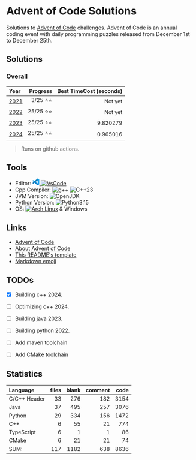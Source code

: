 # Advent of Code Solutions

Solutions to [Advent of Code](https://adventofcode.com/) challenges. Advent of Code is an annual coding event with daily programming puzzles released from December 1st to December 25th.

## Solutions

### Overall

 | Year                                |    Progress | Best TimeCost (seconds) |
 | :---------------------------------- |    -------: | ----------------------: |
 | [2021](./TypeScript/2021/README.md) |  3/25 ⭐⭐ |               Not yet   |
 | [2022](./Python/2022/README.md)     | 25/25 ⭐⭐ |               Not yet   |
 | [2023](./Java/2023/README.md)       | 25/25 ⭐⭐ |               9.820279  |
 | [2024](./Cpp/2024/README.md)        | 25/25 ⭐⭐ |               0.965016  |

> Runs on github actions.

## Tools

- Editor: [![VSCode](<images/code-stable.png>) ![VsCode](https://img.shields.io/badge/VsCode-blue)](https://code.visualstudio.com)
- Cpp Compiler: ![g++](https://img.shields.io/badge/(GCC)%2015.1.1%2020250425-grey) ![C++23](https://img.shields.io/badge/C%2B%2B-23-purple?logo=C%2B%2B)
- JVM Version: ![OpenJDK](https://img.shields.io/badge/OpenJDK-21-white?logo=OpenJDK)
- Python Version: ![Python3.15](https://img.shields.io/badge/Python-3.13.5-white?logo=Python)
- OS: [![Arch Linux](https://img.shields.io/badge/Arch%20Linux-grey?logo=Archlinux)](https://www.archlinux.org) & Windows

## Links

- [Advent of Code](https://adventofcode.com/)
- [About Advent of Code](https://adventofcode.com/about)
- [This README's template](https://github.com/TrueBurn/advent-of-code)
- [Markdown emoji](<https://gist.github.com/rxaviers/7360908>)

## TODOs

- [x] Building c++ 2024.
- [ ] Optimizing c++ 2024.
- [ ] Building java 2023.
- [ ] Building python 2022.

- [ ] Add maven toolchain
- [ ] Add CMake toolchain

## Statistics

Language           |         files|         blank|       comment|          code
:-------           |         ----:|         ----:|       ------:|          ---:
C/C++ Header       |            33|           276|           182|          3154
Java               |            37|           495|           257|          3076
Python             |            29|           334|           156|          1472
C++                |             6|            55|            21|           774
TypeScript         |             6|             1|             1|            86
CMake              |             6|            21|            21|            74
SUM:               |           117|          1182|           638|          8636
